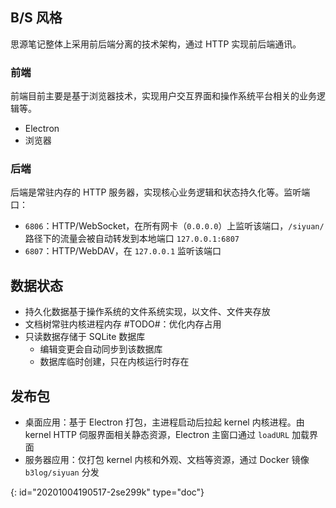 ## B/S 风格

思源笔记整体上采用前后端分离的技术架构，通过 HTTP 实现前后端通讯。

### 前端

前端目前主要是基于浏览器技术，实现用户交互界面和操作系统平台相关的业务逻辑等。

* Electron
* 浏览器

### 后端

后端是常驻内存的 HTTP 服务器，实现核心业务逻辑和状态持久化等。监听端口：

* `6806`：HTTP/WebSocket，在所有网卡（`0.0.0.0`）上监听该端口，`/siyuan/` 路径下的流量会被自动转发到本地端口 `127.0.0.1:6807`
* `6807`：HTTP/WebDAV，在 `127.0.0.1` 监听该端口

## 数据状态

* 持久化数据基于操作系统的文件系统实现，以文件、文件夹存放
* 文档树常驻内核进程内存 #TODO#：优化内存占用
* 只读数据存储于 SQLite 数据库
  * 编辑变更会自动同步到该数据库
  * 数据库临时创建，只在内核运行时存在

## 发布包

* 桌面应用：基于 Electron 打包，主进程启动后拉起 kernel 内核进程。由 kernel  HTTP 伺服界面相关静态资源，Electron 主窗口通过 `loadURL` 加载界面
* 服务器应用：仅打包 kernel 内核和外观、文档等资源，通过 Docker 镜像 `b3log/siyuan` 分发


{: id="20201004190517-2se299k" type="doc"}
